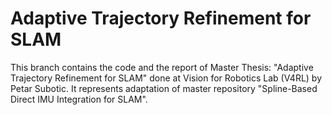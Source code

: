 # Adaptive Trajectory Refinement for SLAM

This branch contains the code and the report of Master Thesis: "Adaptive Trajectory Refinement for SLAM" done at Vision for Robotics Lab (V4RL) by Petar Subotic. It represents adaptation of master repository "Spline-Based Direct IMU Integration for SLAM".